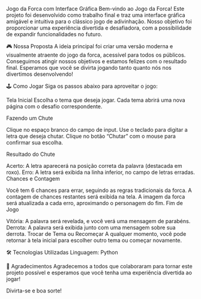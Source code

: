 Jogo da Forca com Interface Gráfica
Bem-vindo ao Jogo da Forca! Este projeto foi desenvolvido como trabalho final e traz uma interface gráfica amigável e intuitiva para o clássico jogo de adivinhação. Nosso objetivo foi proporcionar uma experiência divertida e desafiadora, com a possibilidade de expandir funcionalidades no futuro.

🎮 Nossa Proposta
A ideia principal foi criar uma versão moderna e visualmente atraente do jogo da forca, acessível para todos os públicos. Conseguimos atingir nossos objetivos e estamos felizes com o resultado final. Esperamos que você se divirta jogando tanto quanto nós nos divertimos desenvolvendo!

🕹️ Como Jogar
Siga os passos abaixo para aproveitar o jogo:

Tela Inicial
Escolha o tema que deseja jogar. Cada tema abrirá uma nova página com o desafio correspondente.

Fazendo um Chute

Clique no espaço branco do campo de input.
Use o teclado para digitar a letra que deseja chutar.
Clique no botão “Chutar” com o mouse para confirmar sua escolha.

Resultado do Chute

Acerto: A letra aparecerá na posição correta da palavra (destacada em roxo).
Erro: A letra será exibida na linha inferior, no campo de letras erradas.
Chances e Contagem

Você tem 6 chances para errar, seguindo as regras tradicionais da forca.
A contagem de chances restantes será exibida na tela.
A imagem da forca será atualizada a cada erro, aproximando o personagem do fim.
Fim de Jogo

Vitória: A palavra será revelada, e você verá uma mensagem de parabéns.
Derrota: A palavra será exibida junto com uma mensagem sobre sua derrota.
Trocar de Tema ou Recomeçar
A qualquer momento, você pode retornar à tela inicial para escolher outro tema ou começar novamente.

🛠️ Tecnologias Utilizadas
Linguagem: Python

🎉 Agradecimentos
Agradecemos a todos que colaboraram para tornar este projeto possível e esperamos que você tenha uma experiência divertida ao jogar!

Divirta-se e boa sorte!
